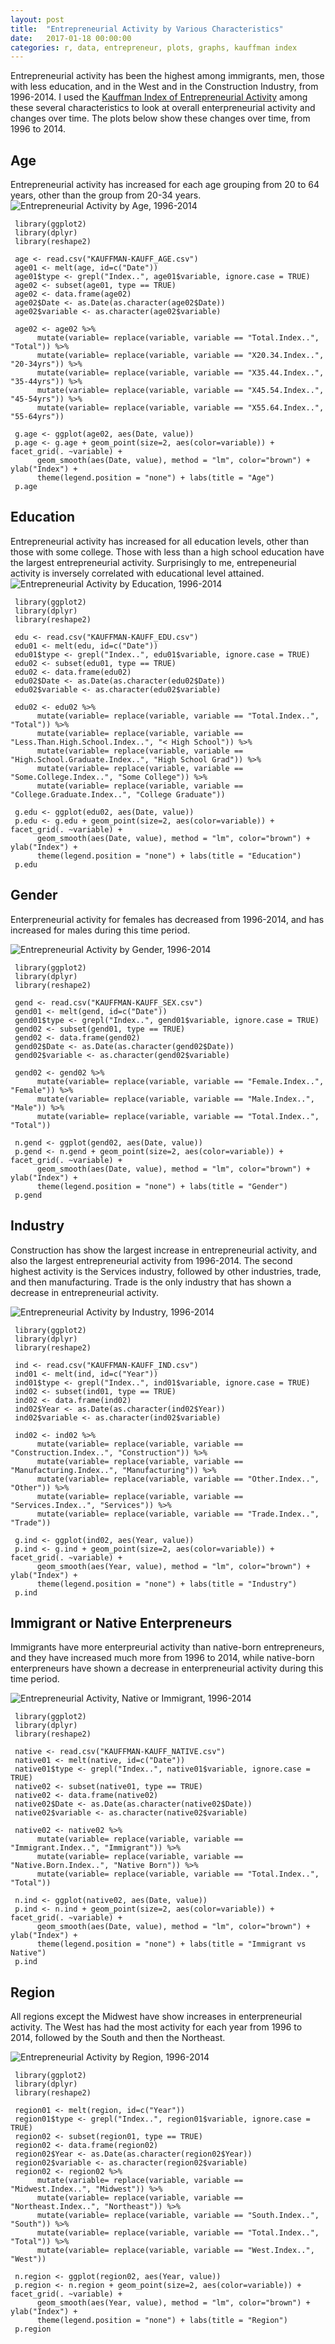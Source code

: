 ```yaml
---
layout: post
title:  "Entrepreneurial Activity by Various Characteristics"
date:   2017-01-18 00:00:00
categories: r, data, entrepreneur, plots, graphs, kauffman index
---
```


Entrepreneurial activity has been the highest among immigrants, men, those with less education, and in the West and in the Construction Industry, from 1996-2014. I used the [Kauffman Index of Entrepreneurial Activity](https://www.quandl.com/data/KAUFFMAN-The-Kauffman-Foundation) among these several characteristics to look at overall enterpreneurial activity and changes over time. The plots below show these changes over time, from 1996 to 2014. 

## Age

Entrepreneurial activity has increased for each age grouping from 20 to 64 years, other than the group from 20-34 years. 
![Entrepreneurial Activity by Age, 1996-2014](http://khasachi.com/images/age.png)
     
     library(ggplot2)
     library(dplyr)
     library(reshape2)
     
     age <- read.csv("KAUFFMAN-KAUFF_AGE.csv")
     age01 <- melt(age, id=c("Date"))
     age01$type <- grepl("Index..", age01$variable, ignore.case = TRUE)
     age02 <- subset(age01, type == TRUE)
     age02 <- data.frame(age02)
     age02$Date <- as.Date(as.character(age02$Date))
     age02$variable <- as.character(age02$variable)

     age02 <- age02 %>% 
          mutate(variable= replace(variable, variable == "Total.Index..", "Total")) %>%
          mutate(variable= replace(variable, variable == "X20.34.Index..", "20-34yrs")) %>%
          mutate(variable= replace(variable, variable == "X35.44.Index..", "35-44yrs")) %>%
          mutate(variable= replace(variable, variable == "X45.54.Index..", "45-54yrs")) %>%
          mutate(variable= replace(variable, variable == "X55.64.Index..", "55-64yrs"))

     g.age <- ggplot(age02, aes(Date, value))
     p.age <- g.age + geom_point(size=2, aes(color=variable)) + facet_grid(. ~variable) + 
          geom_smooth(aes(Date, value), method = "lm", color="brown") + ylab("Index") + 
          theme(legend.position = "none") + labs(title = "Age") 
     p.age
     
     
## Education

Entrepreneurial activity has increased for all education levels, other than those with some college. Those with less than a high school education have the largest entrepreneurial activity. Surprisingly to me, entrepeneurial activity is inversely correlated with educational level attained. 
![Entrepreneurial Activity by Education, 1996-2014](http://khasachi.com/images/edu.png)


     library(ggplot2)
     library(dplyr)
     library(reshape2)
     
     edu <- read.csv("KAUFFMAN-KAUFF_EDU.csv")
     edu01 <- melt(edu, id=c("Date"))
     edu01$type <- grepl("Index..", edu01$variable, ignore.case = TRUE)
     edu02 <- subset(edu01, type == TRUE)
     edu02 <- data.frame(edu02)
     edu02$Date <- as.Date(as.character(edu02$Date))
     edu02$variable <- as.character(edu02$variable)

     edu02 <- edu02 %>% 
          mutate(variable= replace(variable, variable == "Total.Index..", "Total")) %>%
          mutate(variable= replace(variable, variable == "Less.Than.High.School.Index..", "< High School")) %>%
          mutate(variable= replace(variable, variable == "High.School.Graduate.Index..", "High School Grad")) %>%
          mutate(variable= replace(variable, variable == "Some.College.Index..", "Some College")) %>%
          mutate(variable= replace(variable, variable == "College.Graduate.Index..", "College Graduate"))

     g.edu <- ggplot(edu02, aes(Date, value))
     p.edu <- g.edu + geom_point(size=2, aes(color=variable)) + facet_grid(. ~variable) + 
          geom_smooth(aes(Date, value), method = "lm", color="brown") + ylab("Index") + 
          theme(legend.position = "none") + labs(title = "Education") 
     p.edu

## Gender

Enterpreneurial activity for females has decreased from 1996-2014, and has increased for males during this time period. 

![Entrepreneurial Activity by Gender, 1996-2014](http://khasachi.com/images/gender.png)

     library(ggplot2)
     library(dplyr)
     library(reshape2)

     gend <- read.csv("KAUFFMAN-KAUFF_SEX.csv")
     gend01 <- melt(gend, id=c("Date"))
     gend01$type <- grepl("Index..", gend01$variable, ignore.case = TRUE)
     gend02 <- subset(gend01, type == TRUE)
     gend02 <- data.frame(gend02)
     gend02$Date <- as.Date(as.character(gend02$Date))
     gend02$variable <- as.character(gend02$variable)
     
     gend02 <- gend02 %>% 
          mutate(variable= replace(variable, variable == "Female.Index..", "Female")) %>%
          mutate(variable= replace(variable, variable == "Male.Index..", "Male")) %>%
          mutate(variable= replace(variable, variable == "Total.Index..", "Total"))

     n.gend <- ggplot(gend02, aes(Date, value))
     p.gend <- n.gend + geom_point(size=2, aes(color=variable)) + facet_grid(. ~variable) + 
          geom_smooth(aes(Date, value), method = "lm", color="brown") + ylab("Index") + 
          theme(legend.position = "none") + labs(title = "Gender") 
     p.gend

## Industry

Construction has show the largest increase in entrepreneurial activity, and also the largest entrepreneurial activity from 1996-2014. The second highest activity is the Services industry, followed by other industries, trade, and then manufacturing. Trade is the only industry that has shown a decrease in entrepreneurial activity. 

![Entrepreneurial Activity by Industry, 1996-2014](http://khasachi.com/images/ind.png)

     library(ggplot2)
     library(dplyr)
     library(reshape2)
     
     ind <- read.csv("KAUFFMAN-KAUFF_IND.csv")
     ind01 <- melt(ind, id=c("Year"))
     ind01$type <- grepl("Index..", ind01$variable, ignore.case = TRUE)
     ind02 <- subset(ind01, type == TRUE)
     ind02 <- data.frame(ind02)
     ind02$Year <- as.Date(as.character(ind02$Year))
     ind02$variable <- as.character(ind02$variable)

     ind02 <- ind02 %>% 
          mutate(variable= replace(variable, variable == "Construction.Index..", "Construction")) %>%
          mutate(variable= replace(variable, variable == "Manufacturing.Index..", "Manufacturing")) %>%
          mutate(variable= replace(variable, variable == "Other.Index..", "Other")) %>%
          mutate(variable= replace(variable, variable == "Services.Index..", "Services")) %>%
          mutate(variable= replace(variable, variable == "Trade.Index..", "Trade"))

     g.ind <- ggplot(ind02, aes(Year, value))
     p.ind <- g.ind + geom_point(size=2, aes(color=variable)) + facet_grid(. ~variable) + 
          geom_smooth(aes(Year, value), method = "lm", color="brown") + ylab("Index") + 
          theme(legend.position = "none") + labs(title = "Industry") 
     p.ind

## Immigrant or Native Enterpreneurs

Immigrants have more enterpreurial activity than native-born entrepreneurs, and they have increased much more from 1996 to 2014, while native-born enterpreneurs have shown a decrease in enterpreneurial activity during this time period. 

![Entrepreneurial Activity, Native or Immigrant, 1996-2014](http://khasachi.com/images/native.png)

     library(ggplot2)
     library(dplyr)
     library(reshape2)
     
     native <- read.csv("KAUFFMAN-KAUFF_NATIVE.csv")
     native01 <- melt(native, id=c("Date"))
     native01$type <- grepl("Index..", native01$variable, ignore.case = TRUE)
     native02 <- subset(native01, type == TRUE)
     native02 <- data.frame(native02)   
     native02$Date <- as.Date(as.character(native02$Date))
     native02$variable <- as.character(native02$variable)

     native02 <- native02 %>% 
          mutate(variable= replace(variable, variable == "Immigrant.Index..", "Immigrant")) %>%
          mutate(variable= replace(variable, variable == "Native.Born.Index..", "Native Born")) %>%
          mutate(variable= replace(variable, variable == "Total.Index..", "Total")) 

     n.ind <- ggplot(native02, aes(Date, value))
     p.ind <- n.ind + geom_point(size=2, aes(color=variable)) + facet_grid(. ~variable) + 
          geom_smooth(aes(Date, value), method = "lm", color="brown") + ylab("Index") + 
          theme(legend.position = "none") + labs(title = "Immigrant vs Native") 
     p.ind

## Region

All regions except the Midwest have show increases in enterpreneurial activity. The West has had the most activity for each year from 1996 to 2014, followed by the South and then the Northeast. 

![Entrepreneurial Activity by Region, 1996-2014](http://khasachi.com/images/region.png)

     library(ggplot2)
     library(dplyr)
     library(reshape2)
     
     region01 <- melt(region, id=c("Year"))
     region01$type <- grepl("Index..", region01$variable, ignore.case = TRUE)
     region02 <- subset(region01, type == TRUE)
     region02 <- data.frame(region02)
     region02$Year <- as.Date(as.character(region02$Year))
     region02$variable <- as.character(region02$variable)
     region02 <- region02 %>% 
          mutate(variable= replace(variable, variable == "Midwest.Index..", "Midwest")) %>%
          mutate(variable= replace(variable, variable == "Northeast.Index..", "Northeast")) %>%
          mutate(variable= replace(variable, variable == "South.Index..", "South")) %>%
          mutate(variable= replace(variable, variable == "Total.Index..", "Total")) %>%
          mutate(variable= replace(variable, variable == "West.Index..", "West"))

     n.region <- ggplot(region02, aes(Year, value))
     p.region <- n.region + geom_point(size=2, aes(color=variable)) + facet_grid(. ~variable) + 
          geom_smooth(aes(Year, value), method = "lm", color="brown") + ylab("Index") + 
          theme(legend.position = "none") + labs(title = "Region") 
     p.region
     
